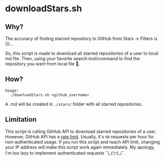 downloadStars.sh
================

## Why?

The accuracy of finding starred repository in GitHub from Stars -> Filters is :expressionless:...

So, this script is made to download all starred repositories of a user to local md file. Then, using your favorite search tool/command to find the repository you want from local file :massage:.

## How?

```
Usage:
  ./downloadStars.sh <github_username>
```

A <username>.md will be created in `./stars/` folder with all starred repositories.

## Limitation

This script is calling GitHub API to download starred repositories of a user. However, GitHub API has a [rate limit](https://developer.github.com/v3/#rate-limiting). Usually, it's `60` requests per hour for non-authenticated usage. If you run this script and reach API limit, changing your IP address will make this script work again immediately. My apology, I'm too lazy to implement authenticated requests ¯\\\_(ツ)\_/¯.
